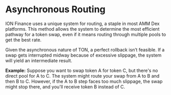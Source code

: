 # Asynchronous Routing

ION Finance uses a unique system for routing, a staple in most AMM Dex platforms. This method allows the system to determine the most efficient pathway for a token swap, even if it means routing through multiple pools to get the best rate.

Given the asynchronous nature of TON, a perfect rollback isn’t feasible. If a swap gets interrupted midway because of excessive slippage, the system will yield an intermediate result.

**Example:** Suppose you want to swap token A for token C, but there's no direct pool for A to C. The system might route your swap from A to B and then B to C. However, if the A to B step faces too much slippage, the swap might stop there, and you'll receive token B instead of C.
